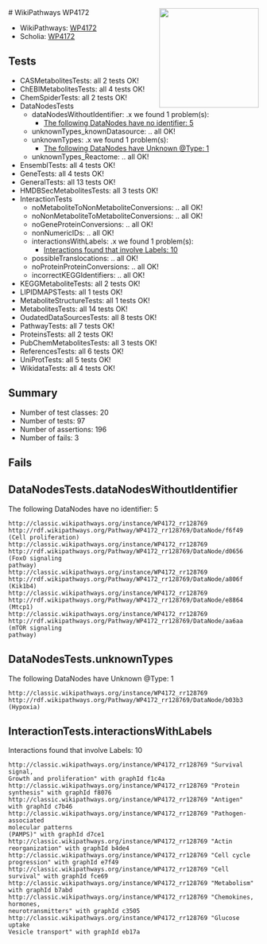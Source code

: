 <img style="float: right; width: 200px" src="https://upload.wikimedia.org/wikipedia/commons/thumb/8/83/Wplogo_with_text_500.png/640px-Wplogo_with_text_500.png" />
# WikiPathways WP4172

* WikiPathways: [WP4172](https://wikipathways.org/pathways/WP4172)
* Scholia: [WP4172](https://scholia.toolforge.org/wikipathways/WP4172)
## Tests
* CASMetabolitesTests: all 2 tests OK!
* ChEBIMetabolitesTests: all 4 tests OK!
* ChemSpiderTests: all 2 tests OK!
* DataNodesTests
    * dataNodesWithoutIdentifier: .x we found 1 problem(s):
        * [The following DataNodes have no identifier: 5](#d2d32fa4)
    * unknownTypes_knownDatasource: .. all OK!
    * unknownTypes: .x we found 1 problem(s):
        * [The following DataNodes have Unknown @Type: 1](#839973df)
    * unknownTypes_Reactome: .. all OK!
* EnsemblTests: all 4 tests OK!
* GeneTests: all 4 tests OK!
* GeneralTests: all 13 tests OK!
* HMDBSecMetabolitesTests: all 3 tests OK!
* InteractionTests
    * noMetaboliteToNonMetaboliteConversions: .. all OK!
    * noNonMetaboliteToMetaboliteConversions: .. all OK!
    * noGeneProteinConversions: .. all OK!
    * nonNumericIDs: .. all OK!
    * interactionsWithLabels: .x we found 1 problem(s):
        * [Interactions found that involve Labels: 10](#fe97a8b8)
    * possibleTranslocations: .. all OK!
    * noProteinProteinConversions: .. all OK!
    * incorrectKEGGIdentifiers: .. all OK!
* KEGGMetaboliteTests: all 2 tests OK!
* LIPIDMAPSTests: all 1 tests OK!
* MetaboliteStructureTests: all 1 tests OK!
* MetabolitesTests: all 14 tests OK!
* OudatedDataSourcesTests: all 8 tests OK!
* PathwayTests: all 7 tests OK!
* ProteinsTests: all 2 tests OK!
* PubChemMetabolitesTests: all 3 tests OK!
* ReferencesTests: all 6 tests OK!
* UniProtTests: all 5 tests OK!
* WikidataTests: all 4 tests OK!


## Summary

* Number of test classes: 20
* Number of tests: 97
* Number of assertions: 196
* Number of fails: 3

## Fails

<a name="d2d32fa4" />

## DataNodesTests.dataNodesWithoutIdentifier

The following DataNodes have no identifier: 5
```
http://classic.wikipathways.org/instance/WP4172_rr128769 http://rdf.wikipathways.org/Pathway/WP4172_rr128769/DataNode/f6f49 (Cell proliferation)
http://classic.wikipathways.org/instance/WP4172_rr128769 http://rdf.wikipathways.org/Pathway/WP4172_rr128769/DataNode/d0656 (FoxO signaling
pathway)
http://classic.wikipathways.org/instance/WP4172_rr128769 http://rdf.wikipathways.org/Pathway/WP4172_rr128769/DataNode/a806f (Kik1b4)
http://classic.wikipathways.org/instance/WP4172_rr128769 http://rdf.wikipathways.org/Pathway/WP4172_rr128769/DataNode/e8864 (Mtcp1)
http://classic.wikipathways.org/instance/WP4172_rr128769 http://rdf.wikipathways.org/Pathway/WP4172_rr128769/DataNode/aa6aa (mTOR signaling
pathway)
```

<a name="839973df" />

## DataNodesTests.unknownTypes

The following DataNodes have Unknown @Type: 1
```
http://classic.wikipathways.org/instance/WP4172_rr128769 http://rdf.wikipathways.org/Pathway/WP4172_rr128769/DataNode/b03b3 (Hypoxia)
```

<a name="fe97a8b8" />

## InteractionTests.interactionsWithLabels

Interactions found that involve Labels: 10
```
http://classic.wikipathways.org/instance/WP4172_rr128769 "Survival signal,
Growth and proliferation" with graphId f1c4a
http://classic.wikipathways.org/instance/WP4172_rr128769 "Protein synthesis" with graphId f8076
http://classic.wikipathways.org/instance/WP4172_rr128769 "Antigen" with graphId c7b46
http://classic.wikipathways.org/instance/WP4172_rr128769 "Pathogen-associated
molecular patterns
(PAMPS)" with graphId d7ce1
http://classic.wikipathways.org/instance/WP4172_rr128769 "Actin reorganization" with graphId b4de4
http://classic.wikipathways.org/instance/WP4172_rr128769 "Cell cycle progression" with graphId e7f49
http://classic.wikipathways.org/instance/WP4172_rr128769 "Cell survival" with graphId fce69
http://classic.wikipathways.org/instance/WP4172_rr128769 "Metabolism" with graphId b7abd
http://classic.wikipathways.org/instance/WP4172_rr128769 "Chemokines, 
hormones, 
neurotransmitters" with graphId c3505
http://classic.wikipathways.org/instance/WP4172_rr128769 "Glucose uptake
Vesicle transport" with graphId eb17a
```

